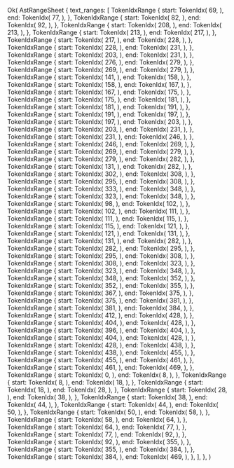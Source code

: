Ok(
    AstRangeSheet {
        text_ranges: [
            TokenIdxRange {
                start: TokenIdx(
                    69,
                ),
                end: TokenIdx(
                    77,
                ),
            },
            TokenIdxRange {
                start: TokenIdx(
                    82,
                ),
                end: TokenIdx(
                    92,
                ),
            },
            TokenIdxRange {
                start: TokenIdx(
                    208,
                ),
                end: TokenIdx(
                    213,
                ),
            },
            TokenIdxRange {
                start: TokenIdx(
                    213,
                ),
                end: TokenIdx(
                    217,
                ),
            },
            TokenIdxRange {
                start: TokenIdx(
                    217,
                ),
                end: TokenIdx(
                    228,
                ),
            },
            TokenIdxRange {
                start: TokenIdx(
                    228,
                ),
                end: TokenIdx(
                    231,
                ),
            },
            TokenIdxRange {
                start: TokenIdx(
                    203,
                ),
                end: TokenIdx(
                    231,
                ),
            },
            TokenIdxRange {
                start: TokenIdx(
                    276,
                ),
                end: TokenIdx(
                    279,
                ),
            },
            TokenIdxRange {
                start: TokenIdx(
                    269,
                ),
                end: TokenIdx(
                    279,
                ),
            },
            TokenIdxRange {
                start: TokenIdx(
                    141,
                ),
                end: TokenIdx(
                    158,
                ),
            },
            TokenIdxRange {
                start: TokenIdx(
                    158,
                ),
                end: TokenIdx(
                    167,
                ),
            },
            TokenIdxRange {
                start: TokenIdx(
                    167,
                ),
                end: TokenIdx(
                    175,
                ),
            },
            TokenIdxRange {
                start: TokenIdx(
                    175,
                ),
                end: TokenIdx(
                    181,
                ),
            },
            TokenIdxRange {
                start: TokenIdx(
                    181,
                ),
                end: TokenIdx(
                    191,
                ),
            },
            TokenIdxRange {
                start: TokenIdx(
                    191,
                ),
                end: TokenIdx(
                    197,
                ),
            },
            TokenIdxRange {
                start: TokenIdx(
                    197,
                ),
                end: TokenIdx(
                    203,
                ),
            },
            TokenIdxRange {
                start: TokenIdx(
                    203,
                ),
                end: TokenIdx(
                    231,
                ),
            },
            TokenIdxRange {
                start: TokenIdx(
                    231,
                ),
                end: TokenIdx(
                    246,
                ),
            },
            TokenIdxRange {
                start: TokenIdx(
                    246,
                ),
                end: TokenIdx(
                    269,
                ),
            },
            TokenIdxRange {
                start: TokenIdx(
                    269,
                ),
                end: TokenIdx(
                    279,
                ),
            },
            TokenIdxRange {
                start: TokenIdx(
                    279,
                ),
                end: TokenIdx(
                    282,
                ),
            },
            TokenIdxRange {
                start: TokenIdx(
                    131,
                ),
                end: TokenIdx(
                    282,
                ),
            },
            TokenIdxRange {
                start: TokenIdx(
                    302,
                ),
                end: TokenIdx(
                    308,
                ),
            },
            TokenIdxRange {
                start: TokenIdx(
                    295,
                ),
                end: TokenIdx(
                    308,
                ),
            },
            TokenIdxRange {
                start: TokenIdx(
                    333,
                ),
                end: TokenIdx(
                    348,
                ),
            },
            TokenIdxRange {
                start: TokenIdx(
                    323,
                ),
                end: TokenIdx(
                    348,
                ),
            },
            TokenIdxRange {
                start: TokenIdx(
                    98,
                ),
                end: TokenIdx(
                    102,
                ),
            },
            TokenIdxRange {
                start: TokenIdx(
                    102,
                ),
                end: TokenIdx(
                    111,
                ),
            },
            TokenIdxRange {
                start: TokenIdx(
                    111,
                ),
                end: TokenIdx(
                    115,
                ),
            },
            TokenIdxRange {
                start: TokenIdx(
                    115,
                ),
                end: TokenIdx(
                    121,
                ),
            },
            TokenIdxRange {
                start: TokenIdx(
                    121,
                ),
                end: TokenIdx(
                    131,
                ),
            },
            TokenIdxRange {
                start: TokenIdx(
                    131,
                ),
                end: TokenIdx(
                    282,
                ),
            },
            TokenIdxRange {
                start: TokenIdx(
                    282,
                ),
                end: TokenIdx(
                    295,
                ),
            },
            TokenIdxRange {
                start: TokenIdx(
                    295,
                ),
                end: TokenIdx(
                    308,
                ),
            },
            TokenIdxRange {
                start: TokenIdx(
                    308,
                ),
                end: TokenIdx(
                    323,
                ),
            },
            TokenIdxRange {
                start: TokenIdx(
                    323,
                ),
                end: TokenIdx(
                    348,
                ),
            },
            TokenIdxRange {
                start: TokenIdx(
                    348,
                ),
                end: TokenIdx(
                    352,
                ),
            },
            TokenIdxRange {
                start: TokenIdx(
                    352,
                ),
                end: TokenIdx(
                    355,
                ),
            },
            TokenIdxRange {
                start: TokenIdx(
                    367,
                ),
                end: TokenIdx(
                    375,
                ),
            },
            TokenIdxRange {
                start: TokenIdx(
                    375,
                ),
                end: TokenIdx(
                    381,
                ),
            },
            TokenIdxRange {
                start: TokenIdx(
                    381,
                ),
                end: TokenIdx(
                    384,
                ),
            },
            TokenIdxRange {
                start: TokenIdx(
                    412,
                ),
                end: TokenIdx(
                    428,
                ),
            },
            TokenIdxRange {
                start: TokenIdx(
                    404,
                ),
                end: TokenIdx(
                    428,
                ),
            },
            TokenIdxRange {
                start: TokenIdx(
                    396,
                ),
                end: TokenIdx(
                    404,
                ),
            },
            TokenIdxRange {
                start: TokenIdx(
                    404,
                ),
                end: TokenIdx(
                    428,
                ),
            },
            TokenIdxRange {
                start: TokenIdx(
                    428,
                ),
                end: TokenIdx(
                    438,
                ),
            },
            TokenIdxRange {
                start: TokenIdx(
                    438,
                ),
                end: TokenIdx(
                    455,
                ),
            },
            TokenIdxRange {
                start: TokenIdx(
                    455,
                ),
                end: TokenIdx(
                    461,
                ),
            },
            TokenIdxRange {
                start: TokenIdx(
                    461,
                ),
                end: TokenIdx(
                    469,
                ),
            },
            TokenIdxRange {
                start: TokenIdx(
                    0,
                ),
                end: TokenIdx(
                    8,
                ),
            },
            TokenIdxRange {
                start: TokenIdx(
                    8,
                ),
                end: TokenIdx(
                    18,
                ),
            },
            TokenIdxRange {
                start: TokenIdx(
                    18,
                ),
                end: TokenIdx(
                    28,
                ),
            },
            TokenIdxRange {
                start: TokenIdx(
                    28,
                ),
                end: TokenIdx(
                    38,
                ),
            },
            TokenIdxRange {
                start: TokenIdx(
                    38,
                ),
                end: TokenIdx(
                    44,
                ),
            },
            TokenIdxRange {
                start: TokenIdx(
                    44,
                ),
                end: TokenIdx(
                    50,
                ),
            },
            TokenIdxRange {
                start: TokenIdx(
                    50,
                ),
                end: TokenIdx(
                    58,
                ),
            },
            TokenIdxRange {
                start: TokenIdx(
                    58,
                ),
                end: TokenIdx(
                    64,
                ),
            },
            TokenIdxRange {
                start: TokenIdx(
                    64,
                ),
                end: TokenIdx(
                    77,
                ),
            },
            TokenIdxRange {
                start: TokenIdx(
                    77,
                ),
                end: TokenIdx(
                    92,
                ),
            },
            TokenIdxRange {
                start: TokenIdx(
                    92,
                ),
                end: TokenIdx(
                    355,
                ),
            },
            TokenIdxRange {
                start: TokenIdx(
                    355,
                ),
                end: TokenIdx(
                    384,
                ),
            },
            TokenIdxRange {
                start: TokenIdx(
                    384,
                ),
                end: TokenIdx(
                    469,
                ),
            },
        ],
    },
)